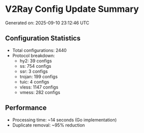 # V2Ray Config Update Summary
Generated on: 2025-09-10 23:12:46 UTC

## Configuration Statistics
- Total configurations: 2440
- Protocol breakdown:
  - hy2: 39 configs
  - ss: 754 configs
  - ssr: 3 configs
  - trojan: 199 configs
  - tuic: 4 configs
  - vless: 1147 configs
  - vmess: 282 configs

## Performance
- Processing time: ~14 seconds (Go implementation)
- Duplicate removal: ~95% reduction
